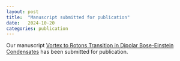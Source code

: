 ```yaml
---
layout: post
title:  "Manuscript submitted for publication"
date:   2024-10-20
categories: publication
---
```


Our manuscript [Vortex to Rotons Transition in Dipolar Bose-Einstein Condensates](https://doi.org/10.48550/arXiv.2407.18412) has been submitted for publication.

